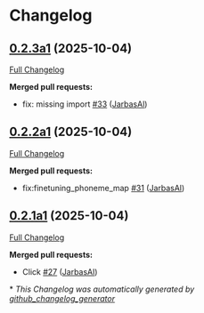 # Changelog

## [0.2.3a1](https://github.com/TigreGotico/phoonnx/tree/0.2.3a1) (2025-10-04)

[Full Changelog](https://github.com/TigreGotico/phoonnx/compare/0.2.2a1...0.2.3a1)

**Merged pull requests:**

- fix: missing import [\#33](https://github.com/TigreGotico/phoonnx/pull/33) ([JarbasAl](https://github.com/JarbasAl))

## [0.2.2a1](https://github.com/TigreGotico/phoonnx/tree/0.2.2a1) (2025-10-04)

[Full Changelog](https://github.com/TigreGotico/phoonnx/compare/0.2.1a1...0.2.2a1)

**Merged pull requests:**

- fix:finetuning\_phoneme\_map [\#31](https://github.com/TigreGotico/phoonnx/pull/31) ([JarbasAl](https://github.com/JarbasAl))

## [0.2.1a1](https://github.com/TigreGotico/phoonnx/tree/0.2.1a1) (2025-10-04)

[Full Changelog](https://github.com/TigreGotico/phoonnx/compare/0.2.0...0.2.1a1)

**Merged pull requests:**

- Click [\#27](https://github.com/TigreGotico/phoonnx/pull/27) ([JarbasAl](https://github.com/JarbasAl))



\* *This Changelog was automatically generated by [github_changelog_generator](https://github.com/github-changelog-generator/github-changelog-generator)*
